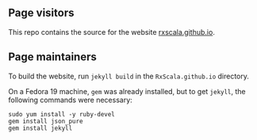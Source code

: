 
## Page visitors

This repo contains the source for the website [rxscala.github.io](http://rxscala.github.io/).

## Page maintainers

To build the website, run `jekyll build` in the `RxScala.github.io` directory.

On a Fedora 19 machine, `gem` was already installed, but to get `jekyll`, the following commands were necessary:

    sudo yum install -y ruby-devel
    gem install json_pure
    gem install jekyll

